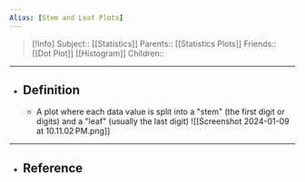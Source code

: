 ```yaml
---
Alias: [Stem and Leaf Plots]
---
```

> [!Info]
> Subject:: [[Statistics]]
> Parents:: [[Statistics Plots]]
> Friends:: [[Dot Plot]] [[Histogram]]
> Children:: 
---
- ## Definition
	- A plot where each data value is split into a "stem" (the first digit or digits) and a "leaf" (usually the last digit)
	  ![[Screenshot 2024-01-09 at 10.11.02 PM.png]]
---
- ## Reference